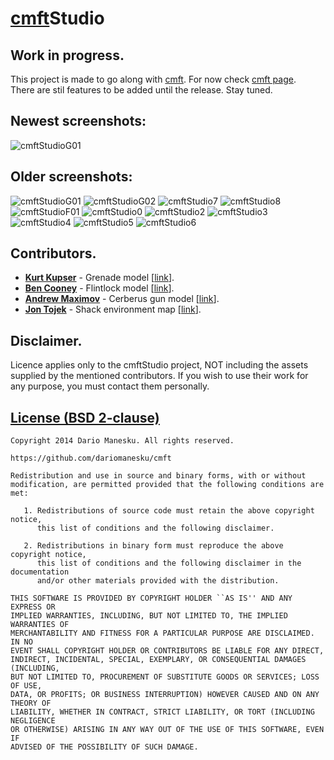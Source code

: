[cmft](https://github.com/dariomanesku/cmft)Studio
========================================================================================

Work in progress.
-----------------
This project is made to go along with [cmft](https://github.com/dariomanesku/cmft). For now check [cmft page](https://github.com/dariomanesku/cmft).<br />
There are stil features to be added until the release. Stay tuned.

Newest screenshots:
------------
![cmftStudioG01](https://github.com/dariomanesku/cmftStudio/raw/master/screenshots/cmftStudio.jpg)

Older screenshots:
------------
![cmftStudioG01](https://github.com/dariomanesku/cmftStudio/raw/master/screenshots/cmftViewer_g01.jpg)
![cmftStudioG02](https://github.com/dariomanesku/cmftStudio/raw/master/screenshots/cmftViewer_g02.jpg)
![cmftStudio7](https://github.com/dariomanesku/cmftStudio/raw/master/screenshots/cmftViewer7.jpg)
![cmftStudio8](https://github.com/dariomanesku/cmftStudio/raw/master/screenshots/cmftViewer8.jpg)
![cmftStudioF01](https://github.com/dariomanesku/cmftStudio/raw/master/screenshots/cmftViewer_f01.jpg)
![cmftStudio0](https://github.com/dariomanesku/cmftStudio/raw/master/screenshots/cmftViewer0.jpg)
![cmftStudio2](https://github.com/dariomanesku/cmftStudio/raw/master/screenshots/cmftViewer2.jpg)
![cmftStudio3](https://github.com/dariomanesku/cmftStudio/raw/master/screenshots/cmftViewer3.jpg)
![cmftStudio4](https://github.com/dariomanesku/cmftStudio/raw/master/screenshots/cmftViewer4.jpg)
![cmftStudio5](https://github.com/dariomanesku/cmftStudio/raw/master/screenshots/cmftViewer5.jpg)
![cmftStudio6](https://github.com/dariomanesku/cmftStudio/raw/master/screenshots/cmftViewer6.jpg)

Contributors.
------------
 - **[Kurt Kupser](http://kurtkupser.squarespace.com/)** - Grenade model \[[link](http://kurtkupser.squarespace.com/#/thermite-grenade/)\].
 - **[Ben Cooney](http://ben3d.co.uk/)** - Flintlock model \[[link](http://ben3d.co.uk/flintlock)\].
 - **[Andrew Maximov](https://twitter.com/divers1ty)** - Cerberus gun model \[[link](http://artisaverb.info/Cerberus.html)\].
 - **[Jon Tojek](https://twitter.com/Tojek_VFX)** - Shack environment map \[[link](http://tojek.com/vfx/?attachment_id=139)\].

Disclaimer.
---------
Licence applies only to the cmftStudio project, NOT including the assets supplied by the mentioned contributors. If you wish to use their work for any purpose, you must contact them personally.

[License (BSD 2-clause)](https://github.com/dariomanesku/cmft/blob/master/LICENSE)
-------------------------------------------------------------------------------

    Copyright 2014 Dario Manesku. All rights reserved.

    https://github.com/dariomanesku/cmft

    Redistribution and use in source and binary forms, with or without
    modification, are permitted provided that the following conditions are met:

       1. Redistributions of source code must retain the above copyright notice,
          this list of conditions and the following disclaimer.

       2. Redistributions in binary form must reproduce the above copyright notice,
          this list of conditions and the following disclaimer in the documentation
          and/or other materials provided with the distribution.

    THIS SOFTWARE IS PROVIDED BY COPYRIGHT HOLDER ``AS IS'' AND ANY EXPRESS OR
    IMPLIED WARRANTIES, INCLUDING, BUT NOT LIMITED TO, THE IMPLIED WARRANTIES OF
    MERCHANTABILITY AND FITNESS FOR A PARTICULAR PURPOSE ARE DISCLAIMED. IN NO
    EVENT SHALL COPYRIGHT HOLDER OR CONTRIBUTORS BE LIABLE FOR ANY DIRECT,
    INDIRECT, INCIDENTAL, SPECIAL, EXEMPLARY, OR CONSEQUENTIAL DAMAGES (INCLUDING,
    BUT NOT LIMITED TO, PROCUREMENT OF SUBSTITUTE GOODS OR SERVICES; LOSS OF USE,
    DATA, OR PROFITS; OR BUSINESS INTERRUPTION) HOWEVER CAUSED AND ON ANY THEORY OF
    LIABILITY, WHETHER IN CONTRACT, STRICT LIABILITY, OR TORT (INCLUDING NEGLIGENCE
    OR OTHERWISE) ARISING IN ANY WAY OUT OF THE USE OF THIS SOFTWARE, EVEN IF
    ADVISED OF THE POSSIBILITY OF SUCH DAMAGE.

